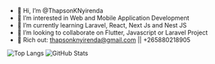 - 👋 Hi, I’m @ThapsonKNyirenda
- 👀 I’m interested in Web and Mobile Application Development
- 🌱 I’m currently learning Laravel, React, Next Js and Nest JS
- 💞️ I’m looking to collaborate on Flutter, Javascript or Laravel Project
- 🌱 Rich out: thapsonknyirenda@gmail.com || +265880218905

![Top Langs](https://github-readme-stats-theta-ashy.vercel.app/api/top-langs/?username=ThapsonKNyirenda&count_private=true&layout=compact&langs_count=6&theme=radical)
![GitHub Stats](https://github-readme-stats-theta-ashy.vercel.app/api?username=ThapsonKNyirenda&show_icons=true&count_private=true&include_all_commits=true&theme=radical)


<!---
ThapsonKNyirenda/ThapsonKNyirenda is a ✨ special ✨ repository because its `README.md` (this file) appears on your GitHub profile.
You can click the Preview link to take a look at your changes.
Access Token: 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  : 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 : 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
--->

